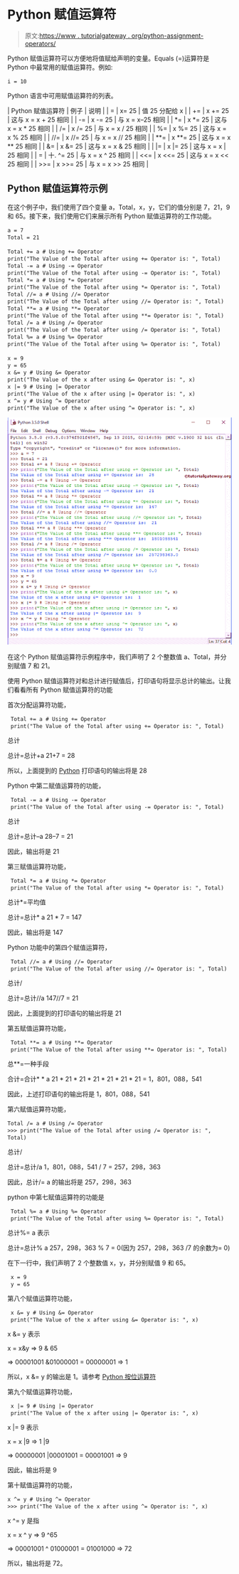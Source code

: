 # Python 赋值运算符

> 原文:[https://www . tutorialgateway . org/python-assignment-operators/](https://www.tutorialgateway.org/python-assignment-operators/)

Python 赋值运算符可以方便地将值赋给声明的变量。Equals (=)运算符是 Python 中最常用的赋值运算符。例如:

```
i = 10
```

Python 语言中可用赋值运算符的列表。

| Python 赋值运算符 | 例子 | 说明 |
| = | x= 25 | 值 25 分配给 x |
| += | x += 25 | 这与 x = x + 25 相同 |
| -= | x -= 25 | 与 x = x–25 相同 |
| *= | x *= 25 | 这与 x = x * 25 相同 |
| /= | x /= 25 | 与 x = x / 25 相同 |
| %= | x %= 25 | 这与 x = x % 25 相同 |
| //= | x //= 25 | 与 x = x // 25 相同 |
| **= | x **= 25 | 这与 x = x ** 25 相同 |
| &= | x &= 25 | 这与 x = x & 25 相同 |
| &#124;= | x &#124;= 25 | 这与 x = x &#124; 25 相同 |
| = | 十. ^= 25 | 与 x = x ^ 25 相同 |
| <<= | x <<= 25 | 这与 x = x << 25 相同 |
| >>= | x >>= 25 | 与 x = x >> 25 相同 |

## Python 赋值运算符示例

在这个例子中，我们使用了四个变量 a，Total，x，y，它们的值分别是 7，21，9 和 65。接下来，我们使用它们来展示所有 Python 赋值运算符的工作功能。

```
a = 7
Total = 21

Total += a # Using += Operator
print("The Value of the Total after using += Operator is: ", Total)
Total -= a # Using -= Operator
print("The Value of the Total after using -= Operator is: ", Total)
Total *= a # Using *= Operator
print("The Value of the Total after using *= Operator is: ", Total)
Total //= a # Using //= Operator
print("The Value of the Total after using //= Operator is: ", Total)
Total **= a # Using **= Operator
print("The Value of the Total after using **= Operator is: ", Total)
Total /= a # Using /= Operator
print("The Value of the Total after using /= Operator is: ", Total)
Total %= a # Using %= Operator
print("The Value of the Total after using %= Operator is: ", Total)

x = 9
y = 65
x &= y # Using &= Operator
print("The Value of the x after using &= Operator is: ", x)
x |= 9 # Using |= Operator
print("The Value of the x after using |= Operator is: ", x)
x ^= y # Using ^= Operator
print("The Value of the x after using ^= Operator is: ", x)
```

![Python Assignment Operators](img/941d37f16edddd34f856a344fb41b6d5.png)

在这个 Python 赋值运算符示例程序中，我们声明了 2 个整数值 a、Total，并分别赋值 7 和 21。

使用 Python 赋值运算符对和总计进行赋值后，打印语句将显示总计的输出。让我们看看所有 Python 赋值运算符的功能

首次分配运算符功能，

```
 Total += a # Using += Operator
 print("The Value of the Total after using += Operator is: ", Total)
```

总计

总计=总计+a 21+7 = 28

所以，上面提到的 [Python](https://www.tutorialgateway.org/python-tutorial/) 打印语句的输出将是 28

Python 中第二赋值运算符的功能，

```
 Total -= a # Using -= Operator
 print("The Value of the Total after using -= Operator is: ", Total)
```

总计

总计=总计–a 28–7 = 21

因此，输出将是 21

第三赋值运算符功能，

```
 Total *= a # Using *= Operator
 print("The Value of the Total after using *= Operator is: ", Total)
```

总计*=平均值

总计=总计* a 21 * 7 = 147

因此，输出将是 147

Python 功能中的第四个赋值运算符，

```
 Total //= a # Using //= Operator
 print("The Value of the Total after using //= Operator is: ", Total)
```

总计/

总计=总计//a 147//7 = 21

因此，上面提到的打印语句的输出将是 21

第五赋值运算符功能，

```
 Total **= a # Using **= Operator
 print("The Value of the Total after using **= Operator is: ", Total)
```

总**=一种手段

合计=合计* * a 21 * 21 * 21 * 21 * 21 * 21 * 21 = 1，801，088，541

因此，上述打印语句的输出将是 1，801，088，541

第六赋值运算符功能，

```
Total /= a # Using /= Operator
>>> print("The Value of the Total after using /= Operator is: ", Total)
```

总计/

总计=总计/a 1，801，088，541 / 7 = 257，298，363

因此，总计/= a 的输出将是 257，298，363

python 中第七赋值运算符的功能是

```
 Total %= a # Using %= Operator
 print("The Value of the Total after using %= Operator is: ", Total)
```

总计%= a 表示

总计=总计% a 257，298，363 % 7 = 0(因为 257，298，363 /7 的余数为= 0)

在下一行中，我们声明了 2 个整数值 x，y，并分别赋值 9 和 65。

```
 x = 9
 y = 65
```

第八个赋值运算符功能，

```
 x &= y # Using &= Operator
 print("The Value of the x after using &= Operator is: ", x)
```

x &= y 表示

x = x&y ⇒ 9 & 65

⇒ 00001001 &01000001 = 00000001 ⇒ 1

所以，x &= y 的输出是 1。请参考 [Python 按位运算符](https://www.tutorialgateway.org/python-bitwise-operators/)

第九个赋值运算符功能，

```
 x |= 9 # Using |= Operator
 print("The Value of the x after using |= Operator is: ", x)
```

x |= 9 表示

x = x |9 ⇒ 1 |9

⇒ 00000001 |00001001 = 00001001 ⇒ 9

因此，输出将是 9

第十赋值运算符的功能，

```
x ^= y # Using ^= Operator
>>> print("The Value of the x after using ^= Operator is: ", x)
```

x ^= y 是指

x = x ^ y ⇒ 9 ^65

⇒ 00001001 ^ 01000001 = 01001000 ⇒ 72

所以，输出将是 72。